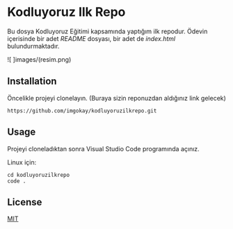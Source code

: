 # Kodluyoruz Ilk Repo

Bu dosya Kodluyoruz Eğitimi kapsamında yaptığım ilk repodur. Ödevin içerisinde bir adet *README* dosyası, bir adet de *index.html* bulundurmaktadır.

![ ]images/(resim.png)


## Installation

Öncelikle projeyi clonelayın. (Buraya sizin reponuzdan aldığınız link gelecek)
``` 
https://github.com/imgokay/kodluyoruzilkrepo.git
```  

## Usage

Projeyi cloneladıktan sonra Visual Studio Code programında açınız.

Linux için:
```  
cd kodluyoruzilkrepo
code .

```  
## License

[MIT](https://choosealicense.com/licenses/mit/)
